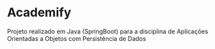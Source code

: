 # Academify

Projeto realizado em Java (SpringBoot) para a disciplina de Aplicações Orientadas a Objetos com Persistência de Dados
